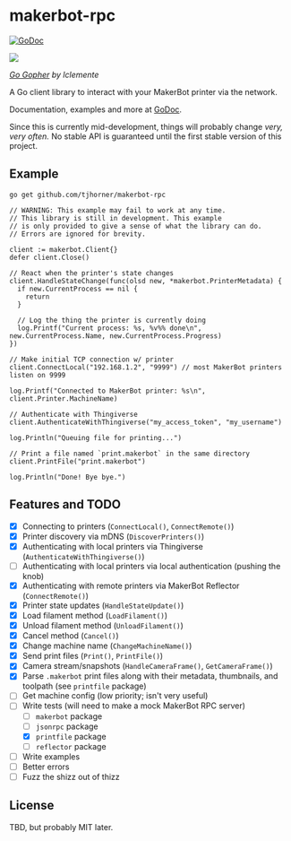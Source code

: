 # makerbot-rpc

[![GoDoc](https://godoc.org/github.com/tjhorner/makerbot-rpc?status.svg)](https://godoc.org/github.com/tjhorner/makerbot-rpc)

![](https://repository-images.githubusercontent.com/183076033/f4f05c80-676d-11e9-98cc-b9f18c43b91f)

_[Go Gopher](https://www.thingiverse.com/thing:439511) by lclemente_

A Go client library to interact with your MakerBot printer via the network.

Documentation, examples and more at [GoDoc](https://godoc.org/github.com/tjhorner/makerbot-rpc).

Since this is currently mid-development, things will probably change _very, very often._ No stable API is guaranteed until the first stable version of this project.

## Example

```shell
go get github.com/tjhorner/makerbot-rpc
```

```golang
// WARNING: This example may fail to work at any time.
// This library is still in development. This example
// is only provided to give a sense of what the library can do.
// Errors are ignored for brevity.

client := makerbot.Client{}
defer client.Close()

// React when the printer's state changes
client.HandleStateChange(func(olsd new, *makerbot.PrinterMetadata) {
  if new.CurrentProcess == nil {
    return
  }

  // Log the thing the printer is currently doing
  log.Printf("Current process: %s, %v%% done\n", new.CurrentProcess.Name, new.CurrentProcess.Progress)
})

// Make initial TCP connection w/ printer
client.ConnectLocal("192.168.1.2", "9999") // most MakerBot printers listen on 9999

log.Printf("Connected to MakerBot printer: %s\n", client.Printer.MachineName)

// Authenticate with Thingiverse
client.AuthenticateWithThingiverse("my_access_token", "my_username")

log.Println("Queuing file for printing...")

// Print a file named `print.makerbot` in the same directory
client.PrintFile("print.makerbot")

log.Println("Done! Bye bye.")
```

## Features and TODO

- [x] Connecting to printers (`ConnectLocal()`, `ConnectRemote()`)
- [x] Printer discovery via mDNS (`DiscoverPrinters()`)
- [x] Authenticating with local printers via Thingiverse (`AuthenticateWithThingiverse()`)
- [ ] Authenticating with local printers via local authentication (pushing the knob)
- [x] Authenticating with remote printers via MakerBot Reflector (`ConnectRemote()`)
- [x] Printer state updates (`HandleStateUpdate()`)
- [x] Load filament method (`LoadFilament()`)
- [x] Unload filament method (`UnloadFilament()`)
- [x] Cancel method (`Cancel()`)
- [x] Change machine name (`ChangeMachineName()`)
- [x] Send print files (`Print()`, `PrintFile()`)
- [x] Camera stream/snapshots (`HandleCameraFrame()`, `GetCameraFrame()`)
- [x] Parse `.makerbot` print files along with their metadata, thumbnails, and toolpath (see `printfile` package)
- [ ] Get machine config (low priority; isn't very useful)
- [ ] Write tests (will need to make a mock MakerBot RPC server)
  - [ ] `makerbot` package
  - [ ] `jsonrpc` package
  - [x] `printfile` package
  - [ ] `reflector` package
- [ ] Write examples
- [ ] Better errors
- [ ] Fuzz the shizz out of thizz

## License

TBD, but probably MIT later.